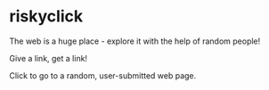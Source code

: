 riskyclick
==========

The web is a huge place - explore it with the help of random people!

Give a link, get a link!

Click to go to a random, user-submitted web page.
